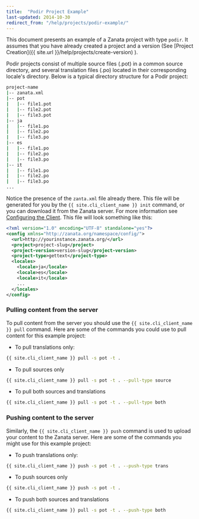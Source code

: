```yaml
---
title:  "Podir Project Example"
last-updated: 2014-10-30
redirect_from: "/help/projects/podir-example/"
---
```


This document presents an example of a Zanata project with type `podir`. It assumes that you have already created a project and a version (See [Project Creation]({{ site.url }}/help/projects/create-version) ).

Podir projects consist of multiple source files (.pot) in a common source directory, and several translation files (.po) located in their corresponding locale's directory. Below is a typical directory structure for a Podir project:

```bash
project-name
|-- zanata.xml
|-- pot
|   |-- file1.pot
|   |-- file2.pot
|   |-- file3.pot
|-- ja
|   |-- file1.po
|   |-- file2.po
|   |-- file3.po
|-- es
|   |-- file1.po
|   |-- file2.po
|   |-- file3.po
|-- it
|   |-- file1.po
|   |-- file2.po
|   |-- file3.po
...
```

Notice the presence of the `zanta.xml` file already there. This file will be generated for you by the `{{ site.cli_client_name }} init` command, or you can download it from the Zanata server. For more information see [Configuring the Client]({{site.url}}/help/cli-configuration). This file will look something like this:

```xml
<?xml version="1.0" encoding="UTF-8" standalone="yes"?>
<config xmlns="http://zanata.org/namespace/config/">
  <url>http://yourinstance.zanata.org/</url>
  <project>project-slug</project>
  <project-version>version-slug</project-version>
  <project-type>gettext</project-type>
  <locales>
    <locale>ja</locale>
    <locale>es</locale>
    <locale>it</locale>
    ...
  </locales>
</config>
```


### Pulling content from the server

To pull content from the server you should use the `{{ site.cli_client_name }} pull` command. Here are some of the commands you could use to pull content for this example project:

+ To pull translations only:

```bash
{{ site.cli_client_name }} pull -s pot -t .
```

+ To pull sources only

```bash
{{ site.cli_client_name }} pull -s pot -t . --pull-type source
```

+ To pull both sources and translations

```bash
{{ site.cli_client_name }} pull -s pot -t . --pull-type both
```


### Pushing content to the server

Similarly, the `{{ site.cli_client_name }} push` command is used to upload your content to the Zanata server. Here are some of the commands you might use for this example project:

+ To push translations only:

```bash
{{ site.cli_client_name }} push -s pot -t . --push-type trans
```

+ To push sources only

```bash
{{ site.cli_client_name }} push -s pot -t .
```

+ To push both sources and translations

```bash
{{ site.cli_client_name }} pull -s pot -t . --push-type both
```
